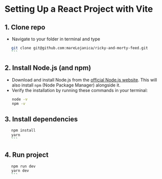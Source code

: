 # Setting Up a React Project with Vite

## 1. Clone repo

-   Navigate to your folder in terminal and type

````bash
   git clone git@github.com:mareLojanica/ricky-and-morty-feed.git
   ```
````

## 2. Install Node.js (and npm)

-   Download and install Node.js from the [official Node.js website](https://nodejs.org/). This will also install `npm` (Node Package Manager) alongside it.
-   Verify the installation by running these commands in your terminal:
    ```bash
    node -v
    npm -v
    ```

## 3. Install dependencies

````bash
   npm install
   yarn
   ```
````

## 4. Run project

````bash
   npm run dev
   yarn dev
   ```
````
